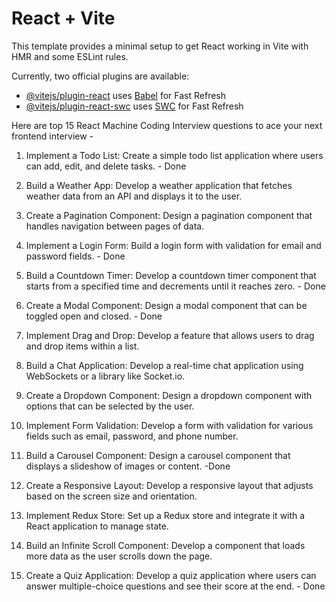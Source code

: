 # React + Vite

This template provides a minimal setup to get React working in Vite with HMR and some ESLint rules.

Currently, two official plugins are available:

- [@vitejs/plugin-react](https://github.com/vitejs/vite-plugin-react/blob/main/packages/plugin-react/README.md) uses [Babel](https://babeljs.io/) for Fast Refresh
- [@vitejs/plugin-react-swc](https://github.com/vitejs/vite-plugin-react-swc) uses [SWC](https://swc.rs/) for Fast Refresh

Here are top 15 React Machine Coding Interview questions to ace your next frontend interview -

1. Implement a Todo List: Create a simple todo list application where users can add, edit, and delete tasks. - Done

2. Build a Weather App: Develop a weather application that fetches weather data from an API and displays it to the user.

3. Create a Pagination Component: Design a pagination component that handles navigation between pages of data.

4. Implement a Login Form: Build a login form with validation for email and password fields. - Done

5. Build a Countdown Timer: Develop a countdown timer component that starts from a specified time and decrements until it reaches zero. - Done

6. Create a Modal Component: Design a modal component that can be toggled open and closed. - Done

7. Implement Drag and Drop: Develop a feature that allows users to drag and drop items within a list.

8. Build a Chat Application: Develop a real-time chat application using WebSockets or a library like Socket.io.

9. Create a Dropdown Component: Design a dropdown component with options that can be selected by the user.

10. Implement Form Validation: Develop a form with validation for various fields such as email, password, and phone number.

11. Build a Carousel Component: Design a carousel component that displays a slideshow of images or content. -Done

12. Create a Responsive Layout: Develop a responsive layout that adjusts based on the screen size and orientation.

13. Implement Redux Store: Set up a Redux store and integrate it with a React application to manage state.

14. Build an Infinite Scroll Component: Develop a component that loads more data as the user scrolls down the page.

15. Create a Quiz Application: Develop a quiz application where users can answer multiple-choice questions and see their score at the end. - Done
